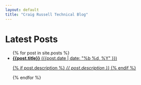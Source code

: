 ```yaml
---
layout: default
title: "Craig Russell Technical Blog"
---
```


<h1>Latest Posts</h1>
<ul>
  {% for post in site.posts %}
    <li>
      <a href="{{ post.url }}">
        <b>{{post.title}}</b> ({{post.date | date: "%b %d, %Y" }})
        <p>
        {% if post.description %}
           <i>{{ post.description }}</i>
        {% endif %}       
        </p>
      </a>
    </li>
  {% endfor %}
</ul>
